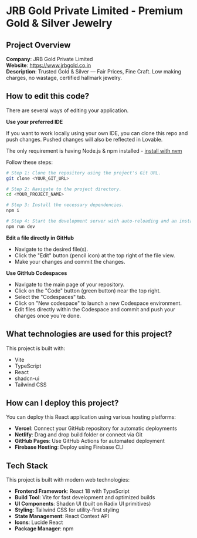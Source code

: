 # JRB Gold Private Limited - Premium Gold & Silver Jewelry

## Project Overview

**Company**: JRB Gold Private Limited  
**Website**: https://www.jrbgold.co.in  
**Description**: Trusted Gold & Silver — Fair Prices, Fine Craft. Low making charges, no wastage, certified hallmark jewelry.

## How to edit this code?

There are several ways of editing your application.

**Use your preferred IDE**

If you want to work locally using your own IDE, you can clone this repo and push changes. Pushed changes will also be reflected in Lovable.

The only requirement is having Node.js & npm installed - [install with nvm](https://github.com/nvm-sh/nvm#installing-and-updating)

Follow these steps:

```sh
# Step 1: Clone the repository using the project's Git URL.
git clone <YOUR_GIT_URL>

# Step 2: Navigate to the project directory.
cd <YOUR_PROJECT_NAME>

# Step 3: Install the necessary dependencies.
npm i

# Step 4: Start the development server with auto-reloading and an instant preview.
npm run dev
```

**Edit a file directly in GitHub**

- Navigate to the desired file(s).
- Click the "Edit" button (pencil icon) at the top right of the file view.
- Make your changes and commit the changes.

**Use GitHub Codespaces**

- Navigate to the main page of your repository.
- Click on the "Code" button (green button) near the top right.
- Select the "Codespaces" tab.
- Click on "New codespace" to launch a new Codespace environment.
- Edit files directly within the Codespace and commit and push your changes once you're done.

## What technologies are used for this project?

This project is built with:

- Vite
- TypeScript
- React
- shadcn-ui
- Tailwind CSS

## How can I deploy this project?

You can deploy this React application using various hosting platforms:

- **Vercel**: Connect your GitHub repository for automatic deployments
- **Netlify**: Drag and drop build folder or connect via Git
- **GitHub Pages**: Use GitHub Actions for automated deployment
- **Firebase Hosting**: Deploy using Firebase CLI

## Tech Stack

This project is built with modern web technologies:

- **Frontend Framework**: React 18 with TypeScript
- **Build Tool**: Vite for fast development and optimized builds
- **UI Components**: Shadcn UI (built on Radix UI primitives)
- **Styling**: Tailwind CSS for utility-first styling
- **State Management**: React Context API
- **Icons**: Lucide React
- **Package Manager**: npm
